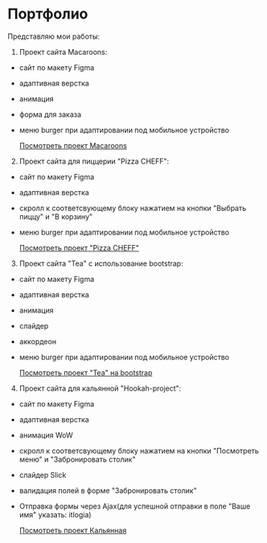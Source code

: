# Портфолио

Представляю мои работы:

1. Проект сайта Macaroons:
- сайт по макету Figma
- адаптивная верстка
- анимация
- форма для заказа
- меню burger при адаптировании под мобильное устройство

    [Посмотреть проект Macaroons](https://sergey0034.github.io/Macaroons-layout/)

2. Проект сайта для пиццерии "Pizza CHEFF":
- сайт по макету Figma
- адаптивная верстка
- скролл к соответсвующему блоку нажатием на кнопки "Выбрать пиццу" и "В корзину"
- меню burger при адаптировании под мобильное устройство

    [Посмотреть проект "Pizza CHEFF"](https://sergey0034.github.io/Pizza-Cheff-adaptive/)

3. Проект сайта "Tea" с использование bootstrap:
- сайт по макету Figma
- адаптивная верстка
- анимация
- слайдер
- аккордеон
- меню burger при адаптировании под мобильное устройство

    [Посмотреть проект "Tea" на bootstrap](https://sergey0034.github.io/Tea-bootstrap/)

4. Проект сайта для кальянной "Hookah-project":
- сайт по макету Figma
- адаптивная верстка
- анимация WoW
- скролл к соответсвующему блоку нажатием на кнопки "Посмотреть меню" и "Забронировать столик"
- слайдер Slick
- валидация полей в форме "Забронировать столик"
- Отправка формы через Ajax(для успешной отправки в поле "Ваше имя" указать: itlogia)

    [Посмотреть проект Кальянная](https://sergey0034.github.io/Hookah-project/)



